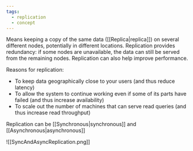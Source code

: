 ```yaml
---
tags:
  - replication
  - concept
---
```

Means keeping a copy of the same data ([[Replica|replica]]) on several different nodes, potentially in different locations. Replication provides redundancy: if some nodes are unavailable, the data can still be served from the remaining nodes. Replication can also help improve performance.

Reasons for replication:
- To keep data geographically close to your users (and thus reduce latency)
- To allow the system to continue working even if some of its parts have failed (and thus increase availability)
- To scale out the number of machines that can serve read queries (and thus increase read throughput)

Replication can be [[Synchronous|synchronous]] and [[Asynchronous|asynchronous]]

![[SyncAndAsyncReplication.png]]
